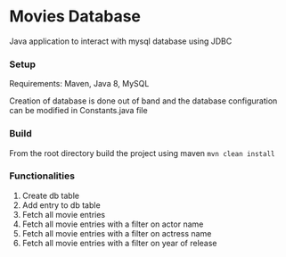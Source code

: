 # Movies Database
Java application to interact with mysql database using JDBC

### Setup
Requirements: Maven, Java 8, MySQL

Creation of database is done out of band and the database configuration can be modified in Constants.java file

### Build
From the root directory build the project using maven
```mvn clean install```

### Functionalities
1. Create db table
2. Add entry to db table
3. Fetch all movie entries
4. Fetch all movie entries with a filter on actor name
5. Fetch all movie entries with a filter on actress name
6. Fetch all movie entries with a filter on year of release
